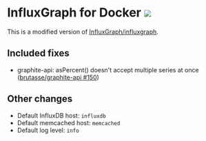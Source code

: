 # InfluxGraph for Docker [![](https://images.microbadger.com/badges/image/thedrhax/influxgraph.svg)](https://hub.docker.com/r/thedrhax/influxgraph/)

This is a modified version of [InfluxGraph/influxgraph](https://github.com/InfluxGraph/influxgraph).

## Included fixes

* graphite-api: asPercent() doesn't accept multiple series at once ([brutasse/graphite-api #150](https://github.com/brutasse/graphite-api/pull/150))

## Other changes

* Default InfluxDB host: `influxdb`
* Default memcached host: `memcached`
* Default log level: `info`
